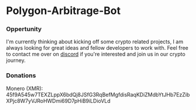 # Polygon-Arbitrage-Bot

### Oppertunity
I'm currently thinking about kicking off some crypto related projects, I am always looking for great ideas and fellow developers to work with. Feel free to contact me over on [discord](https://discord.gg/3SYg3M5) if you're interested and join us in our crypto journey.

### Donations
Monero (XMR): 45f9A545w7TEXZLppX6bdQj8JSfG3RqBefMgfdisRaqKDiZMdbYtJHb7EzZibXPjc8W7yVJRoHWDmi69D7pHiB9iLDioVLd
